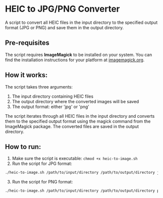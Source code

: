 # HEIC to JPG/PNG Converter
A script to convert all HEIC files in the input directory to the specified output format (JPG or PNG) and save them in the output directory.

## Pre-requisites
The script requires **ImageMagick** to be installed on your system.
You can find the installation instructions for your platform at [imagemagick.org](https://imagemagick.org/script/download.php).

## How it works:
The script takes three arguments:
1. The input directory containing HEIC files
2. The output directory where the converted images will be saved
3. The output format: either 'jpg' or 'png'

The script iterates through all HEIC files in the input directory and converts them to the specified output format using the magick command from the ImageMagick package. The converted files are saved in the output directory.

## How to run:
1. Make sure the script is executable:
`chmod +x heic-to-image.sh`
2. Run the script for JPG format:
```bash
./heic-to-image.sh /path/to/input/directory /path/to/output/directory jpg
```
3. Run the script for PNG format:
```bash
./heic-to-image.sh /path/to/input/directory /path/to/output/directory png
```